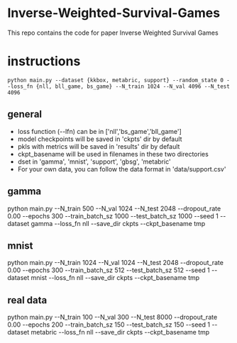 # Inverse-Weighted-Survival-Games

This repo contains the code for paper Inverse Weighted Survival Games

# instructions

```shell
python main.py --dataset {kkbox, metabric, support} --random_state 0 --loss_fn {nll, bll_game, bs_game} --N_train 1024 --N_val 4096 --N_test 4096
```

## general
- loss function (--lfn) can be in ['nll','bs_game','bll_game']
- model checkpoints will be saved in 'ckpts' dir by default
- pkls with metrics will be saved in 'results' dir by default
- ckpt_basename will be used in filenames in these two directories
- dset in 'gamma', 'mnist', 'support', 'gbsg', 'metabric'
- For your own data, you can follow the data format in 'data/support.csv' 

## gamma

python main.py --N_train 500 --N_val 1024 --N_test 2048 --dropout_rate 0.00 --epochs 300 --train_batch_sz 1000 --test_batch_sz 1000 --seed 1 --dataset gamma --loss_fn nll --save_dir ckpts --ckpt_basename tmp

## mnist

python main.py --N_train 1024 --N_val 1024 --N_test 2048 --dropout_rate 0.00 --epochs 300 --train_batch_sz 512 --test_batch_sz 512 --seed 1 --dataset mnist --loss_fn nll --save_dir ckpts --ckpt_basename tmp

## real data 

python main.py --N_train 100 --N_val 300 --N_test 8000 --dropout_rate 0.00 --epochs 200 --train_batch_sz 150 --test_batch_sz 150 --seed 1 --dataset metabric --loss_fn nll  --save_dir ckpts --ckpt_basename tmp
